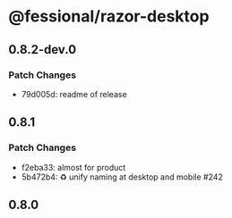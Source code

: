 # @fessional/razor-desktop

## 0.8.2-dev.0

### Patch Changes

- 79d005d: readme of release

## 0.8.1

### Patch Changes

- f2eba33: almost for product
- 5b472b4: ♻️ unify naming at desktop and mobile #242

## 0.8.0
